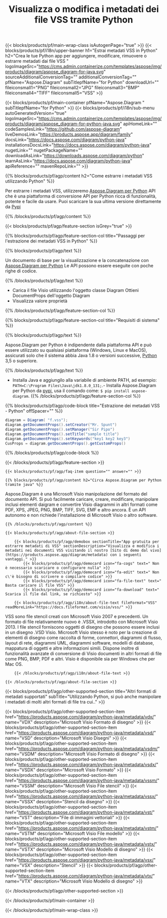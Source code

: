 ﻿---
title: Visualizza o modifica i metadati dei file VSS tramite Python 
weight: 3150
url: /it/python-java/metadata/vss/ 
description: Python codice di esempio per modificare o visualizzare i metadati VSS all'interno di qualsiasi applicazione basata su Python. 
---
{{< blocks/products/pf/main-wrap-class isAutogenPage="true" >}}
{{< blocks/products/pf/i18n/upper-banner h1="Estrai metadati VSS in Python" h2="Crea le tue Python app per aggiungere, modificare, rimuovere o estrarre metadati dai file VSS " logoImageSrc="https://cms.admin.containerize.com/templates/aspose/img/products/diagram/aspose_diagram-for-java.svg" sourceAdditionalConversionTag="" additionalConversionTag="" pfName="Aspose.Diagram" subTitlepfName="for Python" downloadUrl="" fileiconsmall1="PNG" fileiconsmall2="JPG" fileiconsmall3="BMP" fileiconsmall4="TIFF" fileiconsmall5="VSS" >}}

{{< blocks/products/pf/main-container pfName="Aspose.Diagram " subTitlepfName="for Python" >}}
{{< blocks/products/pf/i18n/sub-menu autoGeneratedVersion="true" logoImageSrc="https://cms.admin.containerize.com/templates/aspose/img/products/diagram/aspose_diagram-for-python-java.svg" apiHomeLink="" codeSamplesLink="https://github.com/aspose-diagram" liveDemosLink="https://products.aspose.app/diagram/family" docsLink="https://docs.aspose.com/diagram/python-java" installationsDocsLink="https://docs.aspose.com/diagram/python-java" nugetLink="" nugetPackageName="" downloadAsLink="https://downloads.aspose.com/diagram/python" learnAsLink="https://docs.aspose.com/diagram/python-java" apiReference="" mavenRepoLink="" >}}


{{% blocks/products/pf/agp/content h2="Come estrarre i metadati VSS utilizzando Python" %}}

 Per estrarre i metadati VSS, utilizzeremo
 [Aspose.Diagram per Python](https://products.aspose.com/diagram/python-java/) 
 API che è una piattaforma di conversione API per Python ricca di funzionalità, potente e facile da usare. Puoi scaricare la sua ultima versione direttamente da
 [Pypi](https://pypi.org/project/aspose-diagram/) 

{{% /blocks/products/pf/agp/content %}}

{{< blocks/products/pf/agp/feature-section isGrey="true" >}}

{{% blocks/products/pf/agp/feature-section-col title="Passaggi per l\'estrazione dei metadati VSS in Python" %}}

{{% blocks/products/pf/agp/text %}}

 Un documento di base per la visualizzazione e la concatenazione con
 [Aspose.Diagram per Python](https://products.aspose.com/diagram/python-java) 
 Le API possono essere eseguite con poche righe di codice.

{{% /blocks/products/pf/agp/text %}}

+ Carica il file Visio utilizzando l'oggetto classe Diagram
Ottieni DocumentProps dell'oggetto Diagram
+ Visualizza valore proprietà

{{% /blocks/products/pf/agp/feature-section-col %}}

{{% blocks/products/pf/agp/feature-section-col title="Requisiti di sistema" %}}

{{% blocks/products/pf/agp/text %}}

 Aspose.Diagram per Python è indipendente dalla piattaforma API e può essere utilizzato su qualsiasi piattaforma (Windows, Linux e MacOS), assicurati solo che il sistema abbia Java 1.8 o versioni successive, [Python](https://www.python.org/downloads/) 3,5 o superiore. 

{{% /blocks/products/pf/agp/text %}}

- Installa Java e aggiungilo alla variabile di ambiente PATH, ad esempio: <code>PATH=C:\Program Files\Java\jdk1.8.0_131;</code>.- Installa Aspose.Diagram per Python da <a href="https://pypi.org/project/aspose-diagram/">pypi</a>, usa il comando come: <code>$ pip install aspose-diagram</code>.
{{% /blocks/products/pf/agp/feature-section-col %}}

{{% blocks/products/pf/agp/code-block title="Estrazione dei metadati VSS - Python" offSpacer="" %}}

```cs
diagram = Diagram( "f.vss");
diagram.getDocumentProps().setCreator("Mr. Spunt")
diagram.getDocumentProps().setManager("Sir Pipo")
diagram.getDocumentProps().setTitle("sample title")
diagram.getDocumentProps().setKeywords("key1 key2 key3")
CusProps = diagram.getDocumentProps().getCustomProps()


```

{{% /blocks/products/pf/agp/code-block %}}

{{< /blocks/products/pf/agp/feature-section >}}

    {{< blocks/products/pf/agp/faq-item question="" answer="" >}}
 

<!-- aboutfile Starts -->

    {{% blocks/products/pf/agp/content h2="Circa Aspose.Diagram per Python tramite java" %}}

 Aspose.Diagram è una Microsoft Visio manipolazione del formato del documento API. Si può facilmente caricare, creare, modificare, manipolare inclusi elementi daigram e convertire Visio diagrammi in altri formati come PDF, XPS, JPEG, PNG, BMP, TIFF, SVG, EMF e altro ancora. È un API autonomo e non richiede l'installazione di Microsoft Visio o altro software.  



    {{% /blocks/products/pf/agp/content %}}

    {{< blocks/products/pf/agp/about-file-section >}}

        {{< blocks/products/pf/agp/demobox sectionTitle="App gratuita per estrarre metadati di VSS" sectionDescription="Visualizza e modifica i metadati nei documenti VSS visitando il nostro [Sito di demo dal vivo](https://products.aspose.app/diagram/metadata) con i seguenti vantaggi." >}}
            {{< blocks/products/pf/agp/democard icon="fa-cogs" text=" Non è necessario scaricare o configurare nulla" >}}
            {{< blocks/products/pf/agp/democard icon="fa-edit" text=" Non c\'è bisogno di scrivere o compilare codice" >}}
            {{< blocks/products/pf/agp/democard icon="fa-file-text" text=" Basta caricare il file VSS" >}}
            {{< blocks/products/pf/agp/democard icon="fa-download" text=" Scarica il file dal link, se richiesto" >}}

        {{< blocks/products/pf/agp/i18n/about-file-text fileFormat="VSS" readMoreLink="https://docs.fileformat.com/visio/vss/" >}}
VSS sono file stencil creati con Microsoft Visio 2007 e precedenti. Un formato di file relativamente nuovo è .VSSX, introdotto con Microsoft Visio 2013. I file stencil forniscono oggetti di disegno che possono essere inclusi in un disegno .VSD Visio. Microsoft Visio stesso è noto per la creazione di elementi di disegno come raccolta di forme, connettori, diagrammi di flusso, layout di rete, diagrammi UML, diagrammi software, modelli di database, mappatura di oggetti e altre informazioni simili. Dispone inoltre di funzionalità avanzate di conversione di Visio documenti in altri formati di file come PNG, BMP, PDF e altri. Visio è disponibile sia per Windows che per Mac OS. 

        {{< /blocks/products/pf/agp/i18n/about-file-text >}}

    {{< /blocks/products/pf/agp/about-file-section >}}

<!-- aboutfile Ends -->

{{< blocks/products/pf/agp/other-supported-section title="Altri formati di metadati supportati" subTitle="Utilizzando Python, si può anche manipolare i metadati di molti altri formati di file tra cui.." >}}

{{< blocks/products/pf/agp/other-supported-section-item href="https://products.aspose.com/diagram/python-java/metadata/vdx/" name="VDX" description="Microsoft Visio Formato di disegno" >}}
{{< blocks/products/pf/agp/other-supported-section-item href="https://products.aspose.com/diagram/python-java/metadata/vsd/" name="VSD" description="Microsoft Visio Disegni" >}}
{{< blocks/products/pf/agp/other-supported-section-item href="https://products.aspose.com/diagram/python-java/metadata/vsdm/" name="VSDM" description="Microsoft Visio Formato di disegno" >}}
{{< blocks/products/pf/agp/other-supported-section-item href="https://products.aspose.com/diagram/python-java/metadata/vsdx/" name="VSDX" description="Microsoft Visio Formato" >}}
{{< blocks/products/pf/agp/other-supported-section-item href="https://products.aspose.com/diagram/python-java/metadata/vssm/" name="VSSM" description="Microsoft Visio File stencil" >}}
{{< blocks/products/pf/agp/other-supported-section-item href="https://products.aspose.com/diagram/python-java/metadata/vssx/" name="VSSX" description="Stencil da disegno" >}}
{{< blocks/products/pf/agp/other-supported-section-item href="https://products.aspose.com/diagram/python-java/metadata/vst/" name="VST" description="File di immagini vettoriali" >}}
{{< blocks/products/pf/agp/other-supported-section-item href="https://products.aspose.com/diagram/python-java/metadata/vstm/" name="VSTM" description="Microsoft Visio File modello" >}}
{{< blocks/products/pf/agp/other-supported-section-item href="https://products.aspose.com/diagram/python-java/metadata/vstx/" name="VSTX" description="Microsoft Visio Modello di disegno" >}}
{{< blocks/products/pf/agp/other-supported-section-item href="https://products.aspose.com/diagram/python-java/metadata/vsx/" name="VSX" description="Stencil" >}}
{{< blocks/products/pf/agp/other-supported-section-item href="https://products.aspose.com/diagram/python-java/metadata/vtx/" name="VTX" description="Microsoft Visio Modello di disegno" >}}

{{< /blocks/products/pf/agp/other-supported-section >}}

{{< /blocks/products/pf/main-container >}}
    
{{< /blocks/products/pf/main-wrap-class >}}